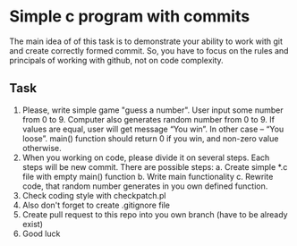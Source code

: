 # Simple c program with commits
The main idea of of this task is to demonstrate your ability to work with git and create correctly formed commit.
So, you have to focus on the rules and principals of working with github, not on code complexity.
## Task
1. Please, write simple game "guess a number". User input some number from 0 to 9. Computer also generates random number from 0 to 9. If values are equal, user will get message “You win”. In other case – “You loose”. main() function should return 0 if you win, and non-zero value otherwise.
2. When you working on code, please divide it on several steps. Each steps will be new commit. There are possible steps:
	a. Create simple *.c file with empty main() function
	b. Write main functionality
	c. Rewrite code, that random number generates in you own defined function.
3. Check coding style with checkpatch.pl
4. Also don't forget to create .gitignore file
5. Create pull request to this repo into you own branch (have to be already exist)
6. Good luck